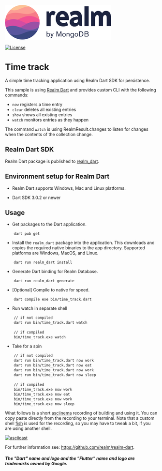 <picture>
    <source srcset="https://github.com/realm/realm-dart/raw/main/media/logo-dark.svg" media="(prefers-color-scheme: dark)" alt="realm by MongoDB">
    <img src="https://github.com/realm/realm-dart/raw/main/media/logo.svg" alt="realm by MongoDB">
</picture>

[![License](https://img.shields.io/badge/License-Apache-blue.svg)](LICENSE)

# Time track

A simple time tracking application using Realm Dart SDK for persistence.

This sample is using [Realm Dart](https://www.mongodb.com/docs/realm/sdk/flutter/#dart-standalone-realm) and provides custom CLI with the following commands:
- `now` registers a time entry
- `clear` deletes all existing entries
- `show` shows all existing entries
- `watch` monitors entries as they happen

The command `watch` is using RealmResult.changes to listen for changes when the contents of the collection change.

## Realm Dart SDK

Realm Dart package is published to [realm_dart](https://pub.dev/packages/realm_dart).

## Environment setup for Realm Dart

* Realm Dart supports Windows, Mac and Linux platforms.

* Dart SDK 3.0.2 or newer

## Usage

* Get packages to the Dart application.
```
    dart pub get
```
* Install the `realm_dart` package into the application. This downloads and copies the required native binaries to the app directory. Supported platforms are Windows, MacOS, and Linux.
```
    dart run realm_dart install
```
* Generate Dart binding for Realm Database.
```
    dart run realm_dart generate
```
* [Optional] Compile to native for speed.
```
    dart compile exe bin/time_track.dart 
```
* Run watch in separate shell
```
    // if not compiled
    dart run bin/time_track.dart watch
    
    // if compiled
    bin/time_track.exe watch
```

* Take for a spin
```
    // if not compiled
    dart run bin/time_track.dart now work
    dart run bin/time_track.dart now eat
    dart run bin/time_track.dart now work
    dart run bin/time_track.dart now sleep
    
    // if compiled
    bin/time_track.exe now work
    bin/time_track.exe now eat
    bin/time_track.exe now work
    bin/time_track.exe now sleep
```

What follows is a short [asciinema](https://asciinema.org/) recording of building and using it. You can copy paste directly from the recording to your terminal. Note that a custom shell [fish](https://fishshell.com/) is used for the recording, so you may have to tweak a bit, if you are using another shell.

[![asciicast](https://asciinema.org/a/rE6itBIrq0Ts4JNkzhaFUAPI1.svg)](https://asciinema.org/a/rE6itBIrq0Ts4JNkzhaFUAPI1)

For further information see: https://github.com/realm/realm-dart.

##### The "Dart" name and logo and the "Flutter" name and logo are trademarks owned by Google. 